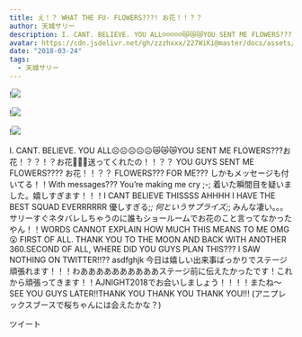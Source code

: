```yaml
---
title: え！？ WHAT THE FU- FLOWERS???! お花！！？？
author: 天城サリー
description: I. CANT. BELIEVE. YOU ALL☹️☹️☹️☹️☹️😿😿😿YOU SENT ME FLOWERS???お花！？？！？お花💐🌼🌸送ってくれたの！！？？ YOU GUYS SENT ME FLOWERS???? お花！！？？ FLOWERS??? FOR ME??? しかもメッセージも付いてる！！...
avatar: https://cdn.jsdelivr.net/gh/zzzhxxx/227WiKi@master/docs/assets/photo/avatar/sally.jpg
date: "2018-03-24"
tags:
  - 天城サリー
---
```


!![](https://cdn.jsdelivr.net/gh/zzzhxxx/227WiKi-image@master/blog-image/sally-2018-03-24_1.jpg)

!![](https://cdn.jsdelivr.net/gh/zzzhxxx/227WiKi-image@master/blog-image/sally-2018-03-24_2.jpg)

!![](https://cdn.jsdelivr.net/gh/zzzhxxx/227WiKi-image@master/blog-image/sally-2018-03-24_3.jpg)


I. CANT. BELIEVE. YOU ALL☹️☹️☹️☹️☹️😿😿😿YOU SENT ME FLOWERS???お花！？？！？お花💐🌼🌸送ってくれたの！！？？ YOU GUYS SENT ME FLOWERS???? お花！！？？ FLOWERS??? FOR ME??? しかもメッセージも付いてる！！With messages??? You’re making me cry ;-; 着いた瞬間目を疑いました。嬉しすぎます！！！I CANT BELIEVE THISSSS AHHHH I HAVE THE BEST SQUAD EVERRRRRR 優しすぎる;_; 何というサプライズ;_; みんな凄い。。。サリーすぐネタバレしちゃうのに誰もショールームでお花のこと言ってなかったやん！！WORDS CANNOT EXPLAIN HOW MUCH THIS MEANS TO ME OMG 😮 FIRST OF ALL. THANK YOU TO THE MOON AND BACK WITH ANOTHER 360.SECOND OF ALL, WHERE DID YOU GUYS PLAN THIS??? I SAW NOTHING ON TWITTER!!?? asdfghjk 今日は嬉しい出来事ばっかりでステージ頑張れます！！！わああああああああああステージ前に伝えたかったです！これから頑張ってきます！！AJNIGHT2018でお会いしましょう！！！！またね〜SEE YOU GUYS LATER!!THANK YOU THANK YOU THANK YOU!!! (アニプレックスブースで桜ちゃんには会えたかな？)


ツイート



